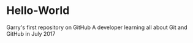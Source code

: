# Hello-World
Garry's first repository on GitHub
A developer learning all about Git and GitHub in July 2017

